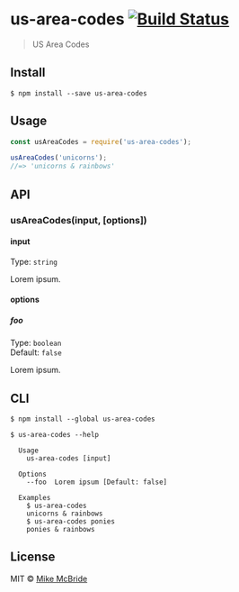 # us-area-codes [![Build Status](https://travis-ci.org/mmcbride1007/us-area-codes.svg?branch=master)](https://travis-ci.org/mmcbride1007/us-area-codes)

> US Area Codes


## Install

```
$ npm install --save us-area-codes
```


## Usage

```js
const usAreaCodes = require('us-area-codes');

usAreaCodes('unicorns');
//=> 'unicorns & rainbows'
```


## API

### usAreaCodes(input, [options])

#### input

Type: `string`

Lorem ipsum.

#### options

##### foo

Type: `boolean`<br>
Default: `false`

Lorem ipsum.


## CLI

```
$ npm install --global us-area-codes
```

```
$ us-area-codes --help

  Usage
    us-area-codes [input]

  Options
    --foo  Lorem ipsum [Default: false]

  Examples
    $ us-area-codes
    unicorns & rainbows
    $ us-area-codes ponies
    ponies & rainbows
```


## License

MIT © [Mike McBride](http://mmcbride1007.github.io)
